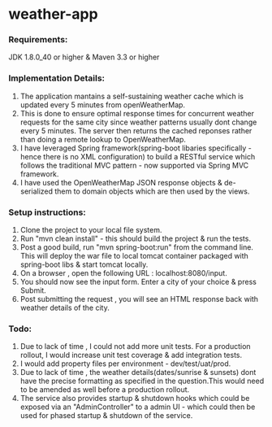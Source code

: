 # weather-app
### Requirements: 
JDK 1.8.0_40 or higher & Maven 3.3 or higher

### Implementation Details:
1. The application mantains a self-sustaining weather cache which is updated every 5 minutes from openWeatherMap. 
2. This is done to ensure optimal response times for concurrent weather requests for the same city since weather patterns usually dont change every 5 minutes. The server then returns the cached reponses rather than doing a remote lookup to OpenWeatherMap.
3. I have leveraged Spring framework(spring-boot libaries specifically - hence there is no XML configuration) to build a RESTful service which follows the traditional MVC pattern - now supported via Spring MVC framework.
4. I have used the OpenWeatherMap JSON response objects & de-serialized them to domain objects which are then used by the views.

### Setup instructions:
1. Clone the project to your local file system.
2. Run "mvn clean install" - this should build the project & run the tests.
3. Post a good build, run "mvn spring-boot:run" from the command line. This will deploy the war file to local tomcat container packaged with spring-boot libs & start tomcat locally.
4. On a browser , open the following URL : localhost:8080/input.
5. You should now see the input form. Enter a city of your choice & press Submit.
6. Post submitting the request , you will see an HTML response back with weather details of the city.

### Todo:
1. Due to lack of time , I could not add more unit tests. For a production rollout, I would increase unit test coverage & add  integration tests.
2. I would add property files per environment - dev/test/uat/prod.
3. Due to lack of time , the weather details(dates/sunrise & sunsets) dont have the precise formatting as specified in the question.This would need to be amended as well before a production rollout.
4. The service also provides startup & shutdown hooks which could be exposed via an "AdminController" to a admin UI - which could then be used for phased startup & shutdown of the service.




